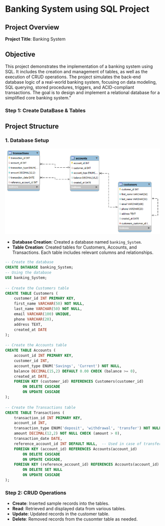 # Banking System using SQL Project 

## Project Overview

**Project Title**: Banking System

## Objective
This project demonstrates the implementation of a banking system using SQL. It includes the creation and management of tables, as well as the execution of CRUD operations.
The project simulates the back-end database logic of a real-world banking system, focusing on data modeling, SQL querying, stored procedures, triggers, and ACID-compliant transactions.
The goal is to design and implement a relational database for a simplified core banking system."

### Step 1: Create DataBase & Tables
## Project Structure
### 1. Database Setup
![ERD](https://github.com/PASUPULETIYUVARAJ3028/Banking-System-SQL-Project/blob/main/ER_diagram.png)

- **Database Creation**: Created a database named `banking_System`.
- **Table Creation**: Created tables for Customers, Accounts, and Transactions. Each table includes relevant columns and relationships.
```sql
-- Create the database
CREATE DATABASE banking_System;
-- Using the database
USE banking_System;

-- Create the Customers table
CREATE TABLE Customers (
    customer_id INT PRIMARY KEY,
    first_name VARCHAR(50) NOT NULL,
    last_name VARCHAR(50) NOT NULL,
    email VARCHAR(100) UNIQUE,
    phone VARCHAR(20),
    address TEXT,
    created_at DATE 
);

-- Create the Accounts table
CREATE TABLE Accounts (
    account_id INT PRIMARY KEY,
    customer_id INT,
    account_type ENUM('Savings', 'Current') NOT NULL,
    balance DECIMAL(15,2) DEFAULT 0.00 CHECK (balance >= 0),
    created_at DATE, 
    FOREIGN KEY (customer_id) REFERENCES Customers(customer_id)
        ON DELETE CASCADE
        ON UPDATE CASCADE
);

-- Create the Transactions table
CREATE TABLE Transactions (
    transaction_id INT PRIMARY KEY,
    account_id INT,
    transaction_type ENUM('deposit', 'withdrawal', 'transfer') NOT NULL,
    amount DECIMAL(12,2) NOT NULL CHECK (amount > 0),
    transaction_date DATE, 
    reference_account_id INT DEFAULT NULL,  -- Used in case of transfer
    FOREIGN KEY (account_id) REFERENCES Accounts(account_id)
        ON DELETE CASCADE
        ON UPDATE CASCADE,
    FOREIGN KEY (reference_account_id) REFERENCES Accounts(account_id)
        ON DELETE SET NULL
        ON UPDATE CASCADE
);
```


### Step 2:  CRUD Operations

- **Create**: Inserted sample records into the tables.
- **Read**: Retrieved and displayed data from various tables.
- **Update**: Updated records in the customer table.
- **Delete**: Removed records from the cusomter table as needed.

